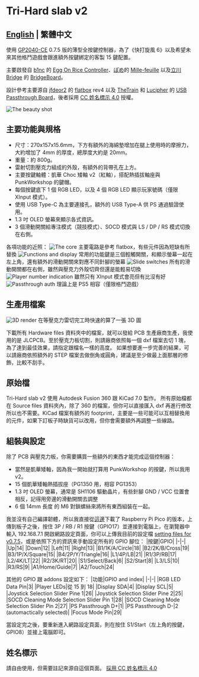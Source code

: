 # Tri-Hard slab v2
## **[English](README.md) | 繁體中文**
使用 [GP2040-CE](https://gp2040-ce.info/) 0.7.5 版的薄型全按鍵控制器，為了《快打旋風 6》以及希望未來其他格鬥遊戲會跟進額外按鍵綁定的客製 15 鍵配置。

主要啟發自 [b1nc](https://github.com/b1nc) 的 [Egg On Rice Controller](https://github.com/b1nc/Egg-On-Rice-Controller)、[ぽめ](https://twitter.com/pomegd)的 [Mille-feuille](https://pomegd.booth.pm/items/2685530) 以及[立川 Bridge](https://twitter.com/GBB_tachikawa) 的 [BridgeBoard](https://bridgeshop.booth.pm/items/4869470)。

設計參考主要源自 [jfdeor2](https://github.com/jfedor2) 的 [flatbox](https://github.com/jfedor2/flatbox) rev4 以及 [TheTrain](https://github.com/TheTrainGoes) 和 [Lucipher](https://github.com/arntsonl) 的 [USB Passthrough Board](https://github.com/OpenStickCommunity/Hardware/tree/main/USB%20Passthrough%20Board)，後者採用 [CC 姓名標示 4.0](https://creativecommons.org/licenses/by/4.0/) 授權。

![The beauty shot](images/ths-000-main.jpg)
## 主要功能與規格
- 尺寸：270x157x15.6mm，下方有額外的海綿墊增加在腿上使用時的摩擦力，大約增加了 4mm 的厚度，總厚度大約是 20mm。
- 重量：約 800g。
- 雷射切割壓克力組成的外殼，有額外的背帶孔在上方。
- 主要按鍵軸體：凱華 Choc 矮軸 v2（紅軸），搭配熱插拔軸座與 PunkWorkshop 的鍵帽。
- 每個按鍵底下 1 個 RGB LED，以及 4 個 RGB LED 顯示玩家號碼（僅限 XInput 模式）。
- 使用 USB Type-C 為主要連接孔，額外的 USB Type-A 供 PS 通過驗證使用。
- 1.3 吋 OLED 螢幕來顯示各式資訊。
- 3 個滑動開關給專注模式（競技模式）、SOCD 模式與 LS / DP / RS 模式切換在右側。

各項功能的近照：
![The core](images/ths-001-RP2040.jpg)
主要電路是參考 flatbox，有些元件因為短缺有所替換
![Functions and display](images/ths-002-menu-and-display.jpg)
常用的功能鍵是三個輕觸開關，和顯示螢幕一起在左上角，還有額外的滑動開關來對應不同針腳的螢幕
![Slide switches](images/ths-003-slide-switches.jpg)
所有的滑動開關都在右側，雖然與壓克力外殼切齊但還是能輕易切換
![Player number indication](images/ths-004-player-led.jpg)
雖然只有 XInput 模式會亮但有比沒有好
![Passthrough auth](images/ths-005-PS-passthrough.jpg)
理論上是 PS5 相容（僅限格鬥遊戲）

## 生產用檔案
![3D render](images/tri-hard_slab_v2_render.png)
在等壓克力雷切完工時快速的算了一張 3D 圖

下載所有 Hardware files 資料夾中的檔案，就可以發給 PCB 生產廠商生產，我使用的是 JLCPCB。至於壓克力板切割，則請廠商依照每一個 dxf 檔案去切 1 塊，為了達到最佳效果，請指定跟檔名一樣的高度。
如果想要進一步完善的結果，可以請廠商依照額外的 STEP 檔案去做倒角或圓角，建議是至少做最上面那層的修飾，比較不刮手。

## 原始檔
Tri-Hard slab v2 使用 Autodesk Fusion 360 跟 KiCad 7.0 製作。
所有原始檔都在 Source files 資料夾內，除了 360 的檔案，但你可以直接匯入 dxf 再進行修改所以也不需要。KiCad 檔案有額外的 footprint，主要是一些可能可以互相替換用的元件，如果下訂板子時缺貨可以改用，但你會需要額外再調整一些線路。

## 組裝與設定

除了 PCB 與壓克力板，你需要購買一些額外的東西才能完成這個控制器：
- 當然是凱華矮軸，因為我一開始就打算用 PunkWorkshop 的按鍵，所以我用 v2。
- 15 個凱華矮軸熱插拔座（PG1350 用，相容 PG1353）
- 1.3 吋 OLED 螢幕，通常是 SH1106 驅動晶片，有些針腳 GND / VCC 位置會相反，記得用旁邊的滑動開關去調整
- 6 個 14mm 長度 的 M6 對鎖螺絲來將所有東西組裝在一起。

我並沒有自己編譯韌體，所以我直接從[這邊](https://gp2040-ce.info/#/download)下載了 Raspberry Pi Pico 的版本，上傳到板子之後，按住 3P / RB / R1 按鍵（GPIO17）並連接到電腦上，在瀏覽器中輸入 192.168.7.1 開啟網路設定頁面，你可以上傳我目前的設定檔 [setting files for v0.7.5](Setting%20files%20for%20GP2040-CE/gp2040ce_backup_20231024164547186.gp2040)，或是依照下方的資訊來手動設定所有的 GPIO 腳位：
|按鍵|GPIO|
|-|-|
|Up|14|
|Down|12|
|Left|11|
|Right|13|
|B1/1K/A/Circle|18|
|B2/2K/B/Cross|19|
|B3/1P/X/Square|15|
|B4/2P/Y/Triangle|16|
|L1/4P/LB|21|
|R1/3P/RB|17|
|L2/4K/LT|22|
|R2/3K/RT|20|
|S1/Select/Back|6|
|S2/Start|8|
|L3/LS|10|
|R3/RS|9|
|A1/Home/Guide|7|
|A2/Touch|24|

其他的 GPIO 跟 addons 設定如下：
|功能|GPIO and index|
|-|-|
|RGB LED Data Pin|3|
|Player LEDs|從 15 到 18|
|Display SDA|4|
|Display SCL|5|
|Joystick Selection Slider Pine 1|26|
|Joystick Selection Slider Pine 2|25|
|SOCD Cleaning Mode Selection Slider Pin 1|28|
|SOCD Cleaning Mode Selection Slider Pin 2|27|
|PS Passthrough D+|1|
|PS Passthrough D-|2 (automactically selected)|
|Focus Mode Pin|29|

當設定完之後，要重新進入網路設定頁面，則在按住 S1/Start（左上角的按鍵，GPIO8）並接上電腦即可。

## 姓名標示
請自由使用，但需要註記來源自這個頁面。
[採用 CC 姓名標示 4.0](https://creativecommons.org/licenses/by/4.0/)
